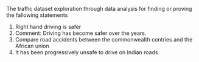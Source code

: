The traffic dataset exploration through data analysis for finding or proving the fallowing statements
1. Right hand driving is safer
2. Comment: Driving has become safer over the years.
3. Compare road accidents between the commonwealth contries and the African union
4. It has been progressively unsafe to drive on Indian roads
